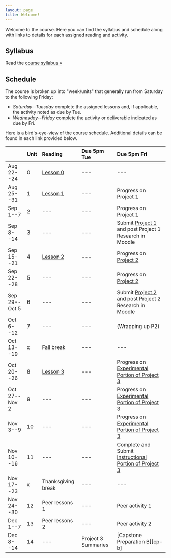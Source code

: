 ```yaml
---
layout: page
title: Welcome!
---
```

Welcome to the course. Here you can find the syllabus and schedule along with links to details for each assigned reading and activity.

## Syllabus

Read the [course syllabus &raquo;](/docs/syllabus.pdf)

## Schedule

The course is broken up into "week/units" that generally run from Saturday to the following Friday:

* *Saturday--Tuesday* complete the assigned lessons and, if applicable, the activity noted as due by Tue.
* *Wednesday--Friday* complete the activity or deliverable indicated as due by Fri.

Here is a bird's-eye-view of the course schedule. Additional details can be found in each link provided below.

|               | Unit | Reading            | Due 5pm Tue | Due 5pm Fri                            |
|---------------|:-----|:-------------------|:------------|:---------------------------------------|
| Aug 22--24    | 0    | [Lesson 0][l0]     | ---         | ---                                    |
| Aug 25--31    | 1    | [Lesson 1][l1]     | ---         | Progress on [Project 1][p1]            |
| Sep 1--7      | 2    | ---                | ---         | Progress on [Project 1][p1]            |
| Sep 8--14     | 3    | ---                | ---         | Submit [Project 1][p1] and post Project 1 Research in Moodle |
| Sep 15--21    | 4    | [Lesson 2][l2]     | ---         | Progress on [Project 2][p2]            |
| Sep 22--28    | 5    | ---                | ---         | Progress on [Project 2][p2]            |
| Sep 29--Oct 5 | 6    | ---                | ---         | Submit [Project 2][p2] and post Project 2 Research in Moodle |
| Oct 6--12     | 7    | ---                | ---         | (Wrapping up P2)                       |
| Oct 13--19    | x    | Fall break         | ---         | ---                                    |
| Oct 20--26    | 8    | [Lesson 3][l3]     | ---         | Progress on [Experimental Portion of Project 3][p3] |
| Oct 27--Nov 2 | 9    | ---                | ---         | Progress on [Experimental Portion of Project 3][p3] |
| Nov 3--9      | 10   | ---                | ---         | Progress on [Experimental Portion of Project 3][p3] |
| Nov 10--16    | 11   | ---                | ---         | Complete and Submit [Instructional Portion of Project 3][p3] |
| Nov 17--23    | x    | Thanksgiving break | ---         | ---             |
| Nov 24--30    | 12   | Peer lessons 1     | ---         | Peer activity 1 |
| Dec 1--7      | 13   | Peer lessons 2     | ---         | Peer activity 2 |
| Dec 8--14     | 14   | ---                | Project 3 Summaries | [Capstone Preparation B][cp-b] |


[l0]: /lessons/00-introduction.html
[l1]: /lessons/01-github-css-preprocessing.html
[l2]: /lessons/02-handoff-tools.html
[l3]: /lessons/03-experimentation.html

[cap]: /activities/capstone-proposal.html
[p1]: /activities/p1.html
[p2]: /activities/p2.html
[p3]: /activities/p3.html

